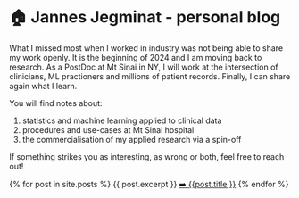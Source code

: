 # 🏠 Jannes Jegminat - personal blog

What I missed most when I worked in industry was not being able to share my work openly. It is the beginning of 2024 and I am moving back to research. As a PostDoc at Mt Sinai in NY, I will work at the intersection of clinicians, ML practioners and millions of patient records. Finally, I can share again what I learn. 

You will find notes about:
  1. statistics and machine learning applied to clinical data
  2. procedures and use-cases at Mt Sinai hospital
  3. the commercialisation of my applied research via a spin-off

If something strikes you as interesting, as wrong or both, feel free to reach out!

{% for post in site.posts %}
{{ post.excerpt }}
<a href=".{{ post.url }}">➡️ {{post.title }}</a>
{% endfor %}
